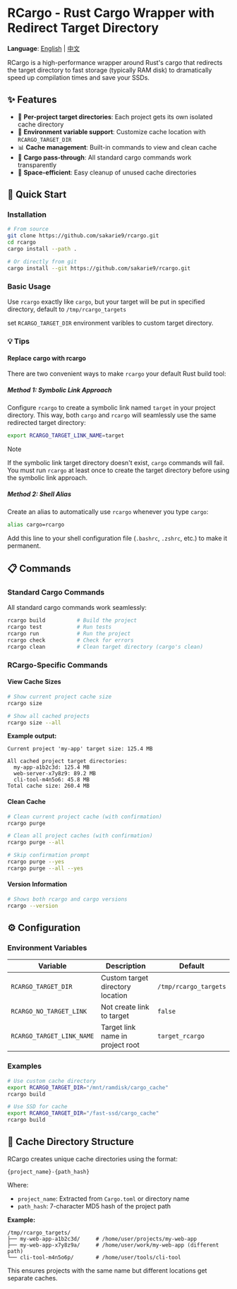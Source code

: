 # RCargo - Rust Cargo Wrapper with Redirect Target Directory

**Language**: [English](README.md) | [中文](README_cn.md)

RCargo is a high-performance wrapper around Rust's cargo that redirects the target directory to fast storage (typically RAM disk) to dramatically speed up compilation times and save your SSDs.

## ✨ Features

- 🚀 **Per-project target directories**: Each project gets its own isolated cache directory
- 🔧 **Environment variable support**: Customize cache location with `RCARGO_TARGET_DIR`
- 📊 **Cache management**: Built-in commands to view and clean cache
- 🔄 **Cargo pass-through**: All standard cargo commands work transparently
- 💾 **Space-efficient**: Easy cleanup of unused cache directories

## 🚀 Quick Start

### Installation

```bash
# From source
git clone https://github.com/sakarie9/rcargo.git
cd rcargo
cargo install --path .

# Or directly from git
cargo install --git https://github.com/sakarie9/rcargo.git
```

### Basic Usage

Use `rcargo` exactly like `cargo`, but your target will be put in specified directory, default to `/tmp/rcargo_targets`

set `RCARGO_TARGET_DIR` environment varibles to custom target directory.

### 💡 Tips

#### Replace cargo with rcargo

There are two convenient ways to make `rcargo` your default Rust build tool:

##### Method 1: Symbolic Link Approach

Configure `rcargo` to create a symbolic link named `target` in your project directory. This way, both `cargo` and `rcargo` will seamlessly use the same redirected target directory:

```bash
export RCARGO_TARGET_LINK_NAME=target
```

> [!NOTE]
> If the symbolic link target directory doesn't exist, `cargo` commands will fail. You must run `rcargo` at least once to create the target directory before using the symbolic link approach.

##### Method 2: Shell Alias

Create an alias to automatically use `rcargo` whenever you type `cargo`:

```bash
alias cargo=rcargo
```

Add this line to your shell configuration file (`.bashrc`, `.zshrc`, etc.) to make it permanent.

## 📋 Commands

### Standard Cargo Commands

All standard cargo commands work seamlessly:

```bash
rcargo build          # Build the project
rcargo test           # Run tests  
rcargo run            # Run the project
rcargo check          # Check for errors
rcargo clean          # Clean target directory (cargo's clean)
```

### RCargo-Specific Commands

#### View Cache Sizes

```bash
# Show current project cache size
rcargo size

# Show all cached projects
rcargo size --all
```

**Example output:**

```text
Current project 'my-app' target size: 125.4 MB
```

```text
All cached project target directories:
  my-app-a1b2c3d: 125.4 MB
  web-server-x7y8z9: 89.2 MB  
  cli-tool-m4n5o6: 45.8 MB
Total cache size: 260.4 MB
```

#### Clean Cache

```bash
# Clean current project cache (with confirmation)
rcargo purge

# Clean all project caches (with confirmation)
rcargo purge --all

# Skip confirmation prompt
rcargo purge --yes
rcargo purge --all --yes
```

#### Version Information

```bash
# Shows both rcargo and cargo versions
rcargo --version
```

## ⚙️ Configuration

### Environment Variables

| Variable | Description | Default |
|----------|-------------|---------|
| `RCARGO_TARGET_DIR` | Custom target directory location | `/tmp/rcargo_targets` |
| `RCARGO_NO_TARGET_LINK` | Not create link to target | `false` |
| `RCARGO_TARGET_LINK_NAME` | Target link name in project root | `target_rcargo` |

### Examples

```bash
# Use custom cache directory
export RCARGO_TARGET_DIR="/mnt/ramdisk/cargo_cache"
rcargo build

# Use SSD for cache
export RCARGO_TARGET_DIR="/fast-ssd/cargo_cache" 
rcargo build
```

## 📁 Cache Directory Structure

RCargo creates unique cache directories using the format:

```text
{project_name}-{path_hash}
```

Where:

- `project_name`: Extracted from `Cargo.toml` or directory name
- `path_hash`: 7-character MD5 hash of the project path

**Example:**

```text
/tmp/rcargo_targets/
├── my-web-app-a1b2c3d/     # /home/user/projects/my-web-app
├── my-web-app-x7y8z9a/     # /home/user/work/my-web-app (different path)
└── cli-tool-m4n5o6p/       # /home/user/tools/cli-tool
```

This ensures projects with the same name but different locations get separate caches.
